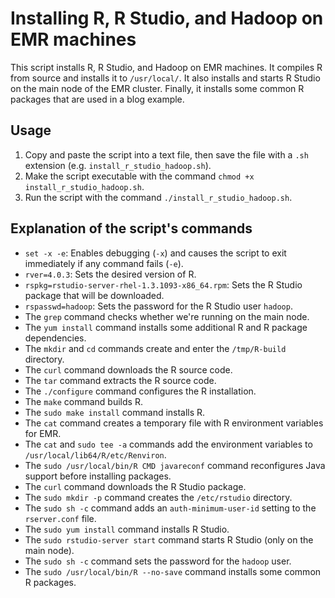 # Installing R, R Studio, and Hadoop on EMR machines

This script installs R, R Studio, and Hadoop on EMR machines. It compiles R from source and installs it to `/usr/local/`. It also installs and starts R Studio on the main node of the EMR cluster. Finally, it installs some common R packages that are used in a blog example.

## Usage

1. Copy and paste the script into a text file, then save the file with a `.sh` extension (e.g. `install_r_studio_hadoop.sh`).
2. Make the script executable with the command `chmod +x install_r_studio_hadoop.sh`.
3. Run the script with the command `./install_r_studio_hadoop.sh`.

## Explanation of the script's commands

- `set -x -e`: Enables debugging (`-x`) and causes the script to exit immediately if any command fails (`-e`).
- `rver=4.0.3`: Sets the desired version of R.
- `rspkg=rstudio-server-rhel-1.3.1093-x86_64.rpm`: Sets the R Studio package that will be downloaded.
- `rspasswd=hadoop`: Sets the password for the R Studio user `hadoop`.
- The `grep` command checks whether we're running on the main node.
- The `yum install` command installs some additional R and R package dependencies.
- The `mkdir` and `cd` commands create and enter the `/tmp/R-build` directory.
- The `curl` command downloads the R source code.
- The `tar` command extracts the R source code.
- The `./configure` command configures the R installation.
- The `make` command builds R.
- The `sudo make install` command installs R.
- The `cat` command creates a temporary file with R environment variables for EMR.
- The `cat` and `sudo tee -a` commands add the environment variables to `/usr/local/lib64/R/etc/Renviron`.
- The `sudo /usr/local/bin/R CMD javareconf` command reconfigures Java support before installing packages.
- The `curl` command downloads the R Studio package.
- The `sudo mkdir -p` command creates the `/etc/rstudio` directory.
- The `sudo sh -c` command adds an `auth-minimum-user-id` setting to the `rserver.conf` file.
- The `sudo yum install` command installs R Studio.
- The `sudo rstudio-server start` command starts R Studio (only on the main node).
- The `sudo sh -c` command sets the password for the `hadoop` user.
- The `sudo /usr/local/bin/R --no-save` command installs some common R packages.
